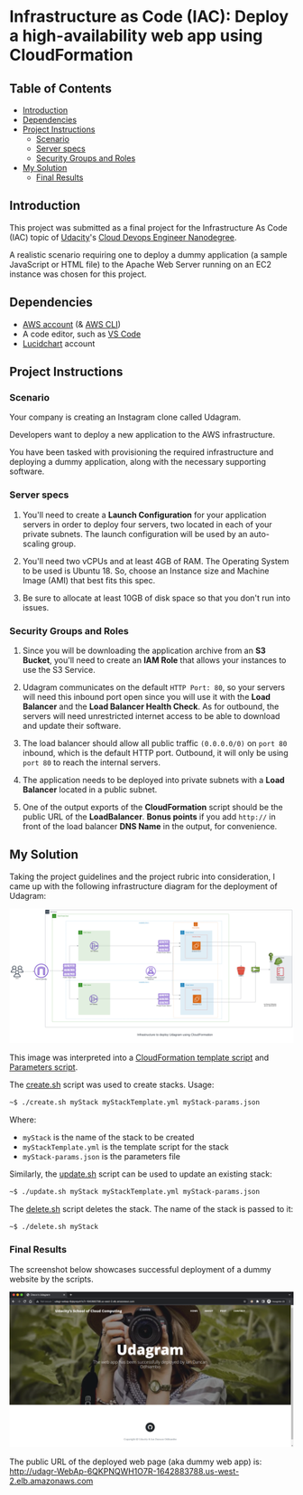 # Infrastructure as Code (IAC): Deploy a high-availability web app using CloudFormation

## Table of Contents

* [Introduction](#introduction)
* [Dependencies](#dependencies)
* [Project Instructions](#project-instructions)
  * [Scenario](#scenario)
  * [Server specs](#server-specs)
  * [Security Groups and Roles](#security-groups-and-roles)
* [My Solution](#my-solution)
  * [Final Results](#final-results)

## Introduction

This project was submitted as a final project for the Infrastructure As Code (IAC)
topic of [Udacity](https://www.udacity.com/ "Udacity")'s
[Cloud Devops Engineer Nanodegree](https://www.udacity.com/course/cloud-dev-ops-nanodegree--nd9991).

A realistic scenario requiring one to deploy a dummy application (a sample JavaScript or HTML file)
to the Apache Web Server running on an EC2 instance was chosen for this project.

## Dependencies

* [AWS account](https://aws.amazon.com/ "AWS") (& [AWS CLI](https://aws.amazon.com/cli/ "AWS CLI"))
* A code editor, such as [VS Code](https://code.visualstudio.com/ "Visual Studio Code")
* [Lucidchart](https://www.lucidchart.com/pages/ "Lucidchart") account

## Project Instructions

### Scenario

Your company is creating an Instagram clone called Udagram.

Developers want to deploy a new application to the AWS infrastructure.

You have been tasked with provisioning the required infrastructure
and deploying a dummy application, along with the necessary supporting software.

### Server specs

1. You'll need to create a **Launch Configuration** for your application servers
in order to deploy four servers, two located in each of your private subnets.
The launch configuration will be used by an auto-scaling group.

2. You'll need two vCPUs and at least 4GB of RAM.
The Operating System to be used is Ubuntu 18.
So, choose an Instance size and Machine Image (AMI) that best fits this spec.

3. Be sure to allocate at least 10GB of disk space so that you don't run into issues.

### Security Groups and Roles

1. Since you will be downloading the application archive from an **S3 Bucket**,
you'll need to create an **IAM Role** that allows your instances to use the S3 Service.

2. Udagram communicates on the default `HTTP Port: 80`,
so your servers will need this inbound port open since you will use it with the **Load Balancer**
and the **Load Balancer Health Check**. As for outbound, the servers will need unrestricted internet access
to be able to download and update their software.

3. The load balancer should allow all public traffic `(0.0.0.0/0)` on `port 80` inbound,
which is the default HTTP port. Outbound, it will only be using `port 80` to reach the internal servers.

4. The application needs to be deployed into private subnets with a **Load Balancer** located in a public subnet.

5. One of the output exports of the **CloudFormation** script should be the public URL of the **LoadBalancer**.
**Bonus points** if you add `http://` in front of the load balancer **DNS Name** in the output, for convenience.

## My Solution

Taking the project guidelines and the project rubric into consideration,
I came up with the following infrastructure diagram for the deployment of Udagram:

![Udagram](./media/Udagram.svg "Udagram Infrastructure Diagram")

This image was interpreted into a [CloudFormation template script](./udagram.yml "Template script")
and [Parameters script](./udagram-params.json "Parameters file").

The [create.sh](./create.sh) script was used to create stacks.
Usage:

```zsh
~$ ./create.sh myStack myStackTemplate.yml myStack-params.json
```

Where:

* `myStack` is the name of the stack to be created
* `myStackTemplate.yml` is the template script for the stack
* `myStack-params.json` is the parameters file

Similarly, the [update.sh](./update.sh) script can be used to update an existing stack:

```zsh
~$ ./update.sh myStack myStackTemplate.yml myStack-params.json
```

The [delete.sh](./delete.sh) script deletes the stack. The name of the stack is passed to it:

```zsh
~$ ./delete.sh myStack
```

### Final Results

The screenshot below showcases successful deployment of a dummy website by the scripts.

![Screenshot of deployed webpage](./media/screenshot-deployed-webpage.png "Udagram")

The public URL of the deployed web page (aka dummy web app) is:
<http://udagr-WebAp-6QKPNQWH1O7R-1642883788.us-west-2.elb.amazonaws.com>
